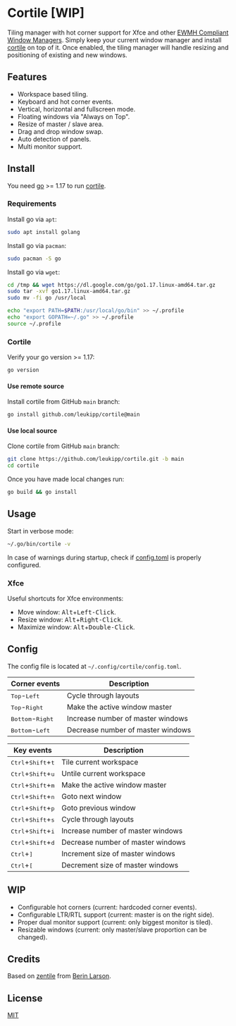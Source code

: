 # Cortile [WIP]
Tiling manager with hot corner support for Xfce and other [EWMH Compliant Window Managers](https://en.m.wikipedia.org/wiki/Extended_Window_Manager_Hints).
Simply keep your current window manager and install [cortile](https://github.com/leukipp/cortile) on top of it.
Once enabled, the tiling manager will handle resizing and positioning of existing and new windows.

## Features
- Workspace based tiling.
- Keyboard and hot corner events.
- Vertical, horizontal and fullscreen mode.
- Floating windows via "Always on Top".
- Resize of master / slave area.
- Drag and drop window swap.
- Auto detection of panels.
- Multi monitor support.

## Install
You need [go](https://go.dev/) >= 1.17 to run [cortile](https://github.com/leukipp/cortile).

### Requirements
Install go via `apt`:
```bash
sudo apt install golang
```

Install go via `pacman`:
```bash
sudo pacman -S go
```

Install go via `wget`:
```bash
cd /tmp && wget https://dl.google.com/go/go1.17.linux-amd64.tar.gz
sudo tar -xvf go1.17.linux-amd64.tar.gz
sudo mv -fi go /usr/local
```

```bash
echo "export PATH=$PATH:/usr/local/go/bin" >> ~/.profile
echo "export GOPATH=~/.go" >> ~/.profile
source ~/.profile
```

### Cortile
Verify your go version >= 1.17:
```bash
go version
```

#### Use remote source
Install cortile from GitHub `main` branch:
```bash
go install github.com/leukipp/cortile@main
```

#### Use local source
Clone cortile from GitHub `main` branch:
```bash
git clone https://github.com/leukipp/cortile.git -b main
cd cortile
```

Once you have made local changes run:
```bash
go build && go install
```

## Usage
Start in verbose mode:
```bash
~/.go/bin/cortile -v
```

In case of warnings during startup, check if [config.toml](https://github.com/leukipp/cortile/blob/main/config.toml) is properly configured.

### Xfce
Useful shortcuts for Xfce environments:
- Move window: <kbd>Alt</kbd>+<kbd>Left-Click</kbd>.
- Resize window: <kbd>Alt</kbd>+<kbd>Right-Click</kbd>.
- Maximize window: <kbd>Alt</kbd>+<kbd>Double-Click</kbd>.

## Config
The config file is located at `~/.config/cortile/config.toml`.

| Corner events                      | Description                       |
| ---------------------------------- | --------------------------------- |
| <kbd>Top</kbd>-<kbd>Left</kbd>     | Cycle through layouts             |
| <kbd>Top</kbd>-<kbd>Right</kbd>    | Make the active window master     |
| <kbd>Bottom</kbd>-<kbd>Right</kbd> | Increase number of master windows |
| <kbd>Bottom</kbd>-<kbd>Left</kbd>  | Decrease number of master windows |

| Key events                                    | Description                       |
| --------------------------------------------- | --------------------------------- |
| <kbd>Ctrl</kbd>+<kbd>Shift</kbd>+<kbd>t</kbd> | Tile current workspace            |
| <kbd>Ctrl</kbd>+<kbd>Shift</kbd>+<kbd>u</kbd> | Untile current workspace          |
| <kbd>Ctrl</kbd>+<kbd>Shift</kbd>+<kbd>m</kbd> | Make the active window master     |
| <kbd>Ctrl</kbd>+<kbd>Shift</kbd>+<kbd>n</kbd> | Goto next window                  |
| <kbd>Ctrl</kbd>+<kbd>Shift</kbd>+<kbd>p</kbd> | Goto previous window              |
| <kbd>Ctrl</kbd>+<kbd>Shift</kbd>+<kbd>s</kbd> | Cycle through layouts             |
| <kbd>Ctrl</kbd>+<kbd>Shift</kbd>+<kbd>i</kbd> | Increase number of master windows |
| <kbd>Ctrl</kbd>+<kbd>Shift</kbd>+<kbd>d</kbd> | Decrease number of master windows |
| <kbd>Ctrl</kbd>+<kbd>]</kbd>                  | Increment size of master windows  |
| <kbd>Ctrl</kbd>+<kbd>[</kbd>                  | Decrement size of master windows  |

## WIP
- Configurable hot corners (current: hardcoded corner events).
- Configurable LTR/RTL support (current: master is on the right side).
- Proper dual monitor support (current: only biggest monitor is tiled).
- Resizable windows (current: only master/slave proportion can be changed).

## Credits
Based on [zentile](https://github.com/blrsn/zentile) from [Berin Larson](https://github.com/blrsn/).

## License
[MIT](/LICENSE)
